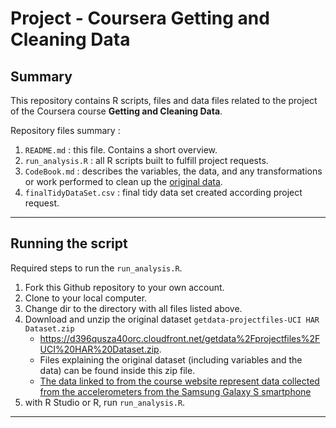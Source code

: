 # Project - Coursera Getting and Cleaning Data

## Summary
This repository contains R scripts, files and data files related to the project of the Coursera course **Getting and Cleaning Data**. 

Repository files summary :

1. `README.md` : this file. Contains a short overview.
2. `run_analysis.R` : all R scripts built to fulfill project requests.
3. `CodeBook.md` : describes the variables, the data, and any transformations or work performed to clean up the [original data](<https://d396qusza40orc.cloudfront.net/getdata%2Fprojectfiles%2FUCI%20HAR%20Dataset.zip>).
4. `finalTidyDataSet.csv` : final tidy data set created according project request.

---

## Running the script
Required steps to run the `run_analysis.R`.

1. Fork this Github repository to your own account.
2. Clone to your local computer.
3. Change dir to the directory with all files listed above.
4. Download and unzip the original dataset `getdata-projectfiles-UCI HAR Dataset.zip`
     + <https://d396qusza40orc.cloudfront.net/getdata%2Fprojectfiles%2FUCI%20HAR%20Dataset.zip>. 
     + Files explaining the original dataset (including variables and the data) can be found inside this zip file.
     + [The data linked to from the course website represent data collected from the accelerometers from the Samsung Galaxy S smartphone](http://archive.ics.uci.edu/ml/datasets/Human+Activity+Recognition+Using+Smartphones)
5. with R Studio or R, run `run_analysis.R`.

---


